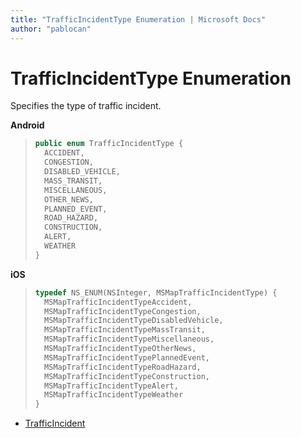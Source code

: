```yaml
---
title: "TrafficIncidentType Enumeration | Microsoft Docs"
author: "pablocan"
---
```


# TrafficIncidentType Enumeration

Specifies the type of traffic incident.

**Android**

>```java
> public enum TrafficIncidentType {
>   ACCIDENT,
>   CONGESTION,
>   DISABLED_VEHICLE,
>   MASS_TRANSIT,
>   MISCELLANEOUS,
>   OTHER_NEWS,
>   PLANNED_EVENT,
>   ROAD_HAZARD,
>   CONSTRUCTION,
>   ALERT,
>   WEATHER
> }
>```

**iOS**

>```objectivec
> typedef NS_ENUM(NSInteger, MSMapTrafficIncidentType) {
>   MSMapTrafficIncidentTypeAccident,
>   MSMapTrafficIncidentTypeCongestion,
>   MSMapTrafficIncidentTypeDisabledVehicle,
>   MSMapTrafficIncidentTypeMassTransit,
>   MSMapTrafficIncidentTypeMiscellaneous,
>   MSMapTrafficIncidentTypeOtherNews,
>   MSMapTrafficIncidentTypePlannedEvent,
>   MSMapTrafficIncidentTypeRoadHazard,
>   MSMapTrafficIncidentTypeConstruction,
>   MSMapTrafficIncidentTypeAlert,
>   MSMapTrafficIncidentTypeWeather
> }
>```

* [TrafficIncident](TrafficIncident-class.md)